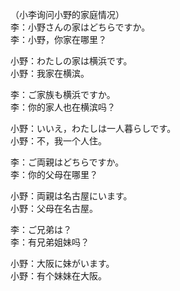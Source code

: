 （小李询问小野的家庭情况）  
李：小野さんの家はどちらですか。  
李：小野，你家在哪里？  

小野：わたしの家は横浜です。  
小野：我家在横滨。  

李：ご家族も横浜ですか。  
李：你的家人也在横滨吗？  

小野：いいえ，わたしは一人暮らしです。  
小野：不，我一个人住。  

李：ご両親はどちらですか。  
李：你的父母在哪里？  

小野：両親は名古屋にいます。  
小野：父母在名古屋。  

李：ご兄弟は？  
李：有兄弟姐妹吗？  

小野：大阪に妹がいます。  
小野：有个妹妹在大阪。